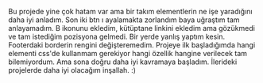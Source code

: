  Bu projede yine çok hatam var ama bir takım elementlerin ne işe yaradığını 
daha iyi anladım. Son iki btn ı ayalamakta zorlandım baya uğraştım tam anlayamadım. 
B ikonunu ekledim, kütüptane linkini ekledim ama gözükmedi ve tam istediğim pozisyona gelmedi. 
Bir yerde yanlış yaptım kesin. Footerdaki borderin rengini değişteremedim. Projeye ilk başladığımda 
hangi elementi css'de kullanmam gerekiyor hangi özellik hangine verilecek tam bilemiyordum.
Ama sona doğru daha iyi kavramaya başladım. İlerideki projelerde daha iyi olacağım inşallah. :) 